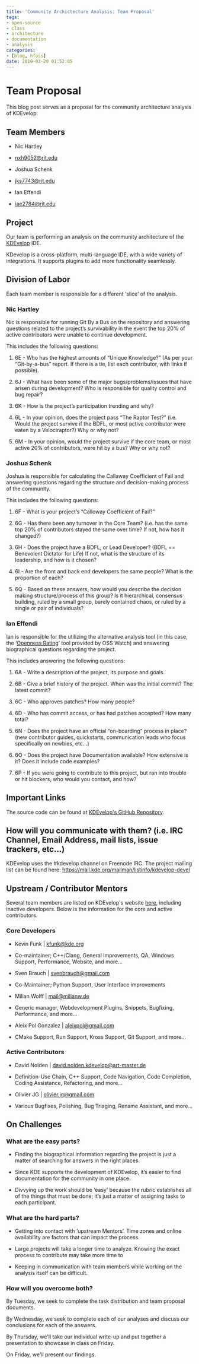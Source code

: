 ```yaml
---
title: 'Community Archictecture Analysis: Team Proposal'
tags:
- open-source
- class
- architecture
- documentation
- analysis
categories:
- [blog, hfoss]
date: 2019-03-20 01:52:05
---
```


# Team Proposal #

This blog post serves as a proposal for the community architecture analysis of KDEvelop.

## Team Members ##

* Nic Hartley
* nxh9052@rit.edu

* Joshua Schenk
* jks7743@rit.edu

* Ian Effendi
* iae2784@rit.edu 

## Project ##

Our team is performing an analysis on the community architecture of the [KDEvelop](https://www.kdevelop.org/) IDE.

KDevelop is a cross-platform, multi-language IDE, with a wide variety of integrations. It supports plugins to add more functionality seamlessly.

## Division of Labor ##

Each team member is responsible for a different ‘slice’ of the analysis.

### Nic Hartley ###

Nic is responsible for running Git By a Bus on the repository and answering questions related to the project’s survivability in the event the top 20% of active contributors were unable to continue development. 

This includes the following questions:

1. 6E - Who has the highest amounts of “Unique Knowledge?” (As per your “Git-by-a-bus” report. If there is a tie, list each contributor, with links if possible).

2. 6J - What have been some of the major bugs/problems/issues that have arisen during development? Who is responsible for quality control and bug repair?

3. 6K - How is the project’s participation trending and why?

4. 6L - In your opinion, does the project pass “The Raptor Test?” (i.e. Would the project survive if the BDFL, or most active contributor were eaten by a Velociraptor?) Why or why not?

5. 6M - In your opinion, would the project survive if the core team, or most active 20% of contributors, were hit by a bus? Why or why not?

### Joshua Schenk ###

Joshua is responsible for calculating the Callaway Coefficient of Fail and answering questions regarding the structure and decision-making process of the community.

This includes the following questions:

1. 6F - What is your project’s “Calloway Coefficient of Fail?”

2. 6G - Has there been any turnover in the Core Team? (i.e. has the same top 20% of contributors stayed the same over time? If not, how has it changed?)

3. 6H - Does the project have a BDFL, or Lead Developer? (BDFL == Benevolent Dictator for Life) If not, what is the structure of its leadership, and how is it chosen?

4. 6I - Are the front and back end developers the same people? What is the proportion of each?

5. 6Q - Based on these answers, how would you describe the decision making structure/process of this group? Is it hierarchical, consensus building, ruled by a small group, barely contained chaos, or ruled by a single or pair of individuals?

### Ian Effendi ###

Ian is responsible for the utilizing the alternative analysis tool (in this case, the ‘[Openness Rating](http://oss-watch.ac.uk/apps/openness/)’ tool provided by OSS Watch) and answering biographical questions regarding the project.

This includes answering the following questions:

1. 6A - Write a description of the project, its purpose and goals.

2. 6B - Give a brief history of the project. When was the initial commit? The latest commit?

3. 6C - Who approves patches? How many people?

4. 6D - Who has commit access, or has had patches accepted? How many total?

5. 6N - Does the project have an official “on-boarding” process in place? (new contributor guides, quickstarts, communication leads who focus specifically on newbies, etc…)

6. 6O - Does the project have Documentation available? How extensive is it? Does it include code examples?

7. 6P - If you were going to contribute to this project, but ran into trouble or hit blockers, who would you contact, and how?

## Important Links ##

The source code can be found at [KDEvelop's GitHub Repository](https://github.com/KDE/kdevelop).

## How will you communicate with them? (i.e. IRC Channel, Email Address, mail lists, issue trackers, etc...)

KDEvelop uses the #kdevelop channel on Freenode IRC.
The project mailing list can be found here: https://mail.kde.org/mailman/listinfo/kdevelop-devel

## Upstream / Contributor Mentors ##

Several team members are listed on KDEvelop's website [here](https://www.kdevelop.org/kdevelop-team), including inactive developers. Below is the information for the core and active contributors.

### Core Developers ###

* Kevin Funk | [kfunk@kde.org](mailto:kfunk@kde.org)
* Co-maintainer; C++/Clang, General Improvements, QA, Windows Support, Performance, Website, and more...

* Sven Brauch | [svenbrauch@gmail.com](mailto:svenbrauch@gmail.com)
* Co-Maintainer; Python Support, User Interface improvements

* Milian Wolff | [mail@milianw.de](mailto:mail@milianw.de)
* Generic manager, Webdevelopment Plugins, Snippets, Bugfixing, Performance, and more...

* Aleix Pol Gonzalez | [aleixpol@gmail.com](aleixpol@gmail.com)
* CMake Support, Run Support, Kross Support, Git Support, and more...

### Active Contributors ###

* David Nolden | [david.nolden.kdevelop@art-master.de](david.nolden.kdevelop@art-master.de)
* Definition-Use Chain, C++ Support, Code Navigation, Code Completion, Coding Assistance, Refactoring, and more...

* Olivier JG | [olivier.jg@gmail.com](olivier.jg@gmail.com)
* Various Bugfixes, Polishing, Bug Triaging, Rename Assistant, and more...

## On Challenges ##

### What are the easy parts? ###

* Finding the biographical information regarding the project is just a matter of searching for answers in the right places.

* Since KDE supports the development of KDEvelop, it’s easier to find documentation for the community in one place.

* Divvying up the work should be ‘easy’ because the rubric establishes all of the things that must be done; it’s just a matter of assigning tasks to each participant.

### What are the hard parts? ###

* Getting into contact with ‘upstream Mentors’. Time zones and online availability are factors that can impact the process.

* Large projects will take a longer time to analyze. Knowing the exact process to contribute may take more time to 

* Keeping in communication with team members while working on the analysis itself can be difficult.

### How will you overcome both? ###

By Tuesday, we seek to complete the task distribution and team proposal documents. 

By Wednesday, we seek to complete each of our analyses and discuss our conclusions for each of the answers.

By Thursday, we'll take our individual write-up and put together a presentation to showcase in class on Friday.

On Friday, we'll present our findings.